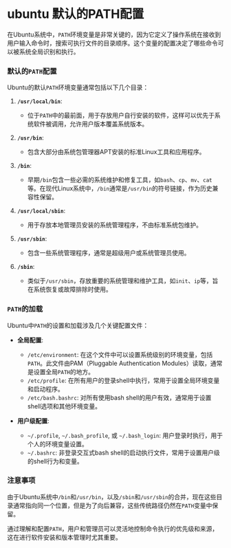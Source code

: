 # ubuntu 默认的PATH配置

在Ubuntu系统中，`PATH`环境变量是非常关键的，因为它定义了操作系统在接收到用户输入命令时，搜索可执行文件的目录顺序。这个变量的配置决定了哪些命令可以被系统全局识别和执行。

### 默认的`PATH`配置

Ubuntu的默认`PATH`环境变量通常包括以下几个目录：

1. **`/usr/local/bin`**:
   - 位于`PATH`中的最前面，用于存放用户自行安装的软件，这样可以优先于系统软件被调用，允许用户版本覆盖系统版本。

2. **`/usr/bin`**:
   - 包含大部分由系统包管理器APT安装的标准Linux工具和应用程序。

3. **`/bin`**:
   - 早期`/bin`包含一些必需的系统维护和修复工具，如`bash`、`cp`、`mv`、`cat`等。在现代Linux系统中，`/bin`通常是`/usr/bin`的符号链接，作为历史兼容性保留。

4. **`/usr/local/sbin`**:
   - 用于存放本地管理员安装的系统管理程序，不由标准系统包维护。

5. **`/usr/sbin`**:
   - 包含一些系统管理程序，通常是超级用户或系统管理员使用。

6. **`/sbin`**:
   - 类似于`/usr/sbin`，存放重要的系统管理和维护工具，如`init`、`ip`等，旨在系统恢复或故障排除时使用。

### `PATH`的加载

Ubuntu中`PATH`的设置和加载涉及几个关键配置文件：

- **全局配置**:
  - `/etc/environment`: 在这个文件中可以设置系统级别的环境变量，包括`PATH`。此文件由PAM（Pluggable Authentication Modules）读取，通常是设置全局`PATH`的地方。
  - `/etc/profile`: 在所有用户的登录shell中执行，常用于设置全局环境变量和启动程序。
  - `/etc/bash.bashrc`: 对所有使用bash shell的用户有效，通常用于设置shell选项和其他环境变量。

- **用户级配置**:
  - `~/.profile`, `~/.bash_profile`, 或 `~/.bash_login`: 用户登录时执行，用于个人的环境变量设置。
  - `~/.bashrc`: 非登录交互式bash shell的启动执行文件，常用于设置用户级的shell行为和变量。

### 注意事项

由于Ubuntu系统中`/bin`和`/usr/bin`，以及`/sbin`和`/usr/sbin`的合并，现在这些目录通常指向同一个位置，但是为了向后兼容，这些传统路径仍然在`PATH`变量中保留。

通过理解和配置`PATH`，用户和管理员可以灵活地控制命令执行的优先级和来源，这在进行软件安装和版本管理时尤其重要。